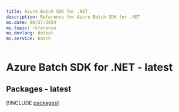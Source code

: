 ```yaml
---
title: Azure Batch SDK for .NET
description: Reference for Azure Batch SDK for .NET
ms.date: 08/27/2024
ms.topic: reference
ms.devlang: dotnet
ms.service: batch
---
```

# Azure Batch SDK for .NET - latest
## Packages - latest
[!INCLUDE [packages](batch-index.md)]
